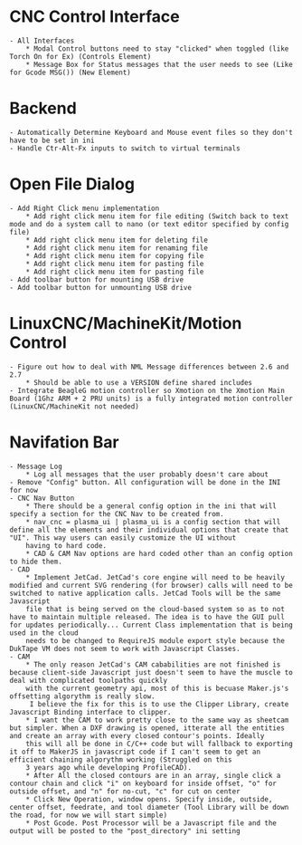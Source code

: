 # CNC Control Interface
	- All Interfaces
		* Modal Control buttons need to stay "clicked" when toggled (like Torch On for Ex) (Controls Element)
		* Message Box for Status messages that the user needs to see (Like for Gcode MSG()) (New Element)

# Backend
	- Automatically Determine Keyboard and Mouse event files so they don't have to be set in ini
	- Handle Ctr-Alt-Fx inputs to switch to virtual terminals

# Open File Dialog
	- Add Right Click menu implementation
		* Add right click menu item for file editing (Switch back to text mode and do a system call to nano (or text editor specified by config file)
		* Add right click menu item for deleting file
		* Add right click menu item for renaming file
		* Add right click menu item for copying file
		* Add right click menu item for pasting file
		* Add right click menu item for pasting file
	- Add toolbar button for mounting USB drive
	- Add toolbar button for unmounting USB drive

# LinuxCNC/MachineKit/Motion Control
	- Figure out how to deal with NML Message differences between 2.6 and 2.7
		* Should be able to use a VERSION define shared includes
	- Integrate BeagleG motion controller so Xmotion on the Xmotion Main Board (1Ghz ARM + 2 PRU units) is a fully integrated motion controller (LinuxCNC/MachineKit not needed)

# Navifation Bar
	- Message Log
		* Log all messages that the user probably doesn't care about
	- Remove "Config" button. All configuration will be done in the INI for now
	- CNC Nav Button
		* There should be a general config option in the ini that will specify a section for the CNC Nav to be created from.
		* nav_cnc = plasma_ui | plasma_ui is a config section that will define all the elements and their individual options that create that "UI". This way users can easily customize the UI without
		having to hard code.
		* CAD & CAM Nav options are hard coded other than an config option to hide them.
	- CAD
		* Implement JetCad. JetCad's core engine will need to be heavily modified and current SVG rendering (for browser) calls will need to be switched to native application calls. JetCad Tools will be the same Javascript
		file that is being served on the cloud-based system so as to not have to maintain multiple released. The idea is to have the GUI pull for updates periodically... Current Class implementation that is being used in the cloud
		needs to be changed to RequireJS module export style because the DukTape VM does not seem to work with Javascript Classes.
	- CAM
		* The only reason JetCad's CAM cababilities are not finished is because client-side Javascript just doesn't seem to have the muscle to deal with complicated toolpaths quickly
		with the current geometry api, most of this is becuase Maker.js's offsetting algorythm is really slow.
		 I believe the fix for this is to use the Clipper Library, create Javascript Binding interface to clipper.
		* I want the CAM to work pretty close to the same way as sheetcam but simpler. When a DXF drawing is opened, itterate all the entities and create an array with every closed contour's points. Ideally
		this will all be done in C/C++ code but will fallback to exporting it off to MakerJS in javascript code if I can't seem to get an efficient chaining algorythm working (Struggled on this
		3 years ago while developing ProfileCAD).
		* After All the closed contours are in an array, single click a contour chain and click "i" on keyboard for inside offset, "o" for outside offset, and "n" for no-cut, "c" for cut on center
		* Click New Operation, window opens. Specify inside, outside, center offset, feedrate, and tool diameter (Tool Library will be down the road, for now we will start simple)
		* Post Gcode. Post Processor will be a Javascript file and the output will be posted to the "post_directory" ini setting
